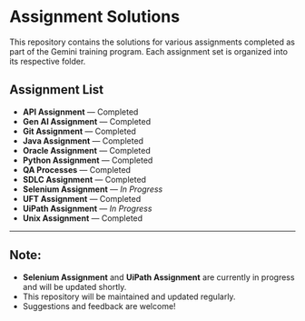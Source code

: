 # Assignment Solutions

This repository contains the solutions for various assignments completed as part of the Gemini training program. Each assignment set is organized into its respective folder.

## Assignment List

- **API Assignment** — Completed
- **Gen AI Assignment** — Completed
- **Git Assignment** — Completed
- **Java Assignment** — Completed
- **Oracle Assignment** — Completed
- **Python Assignment** — Completed
- **QA Processes** — Completed
- **SDLC Assignment** — Completed
- **Selenium Assignment** — *In Progress*
- **UFT Assignment** — Completed
- **UiPath Assignment** — *In Progress*
- **Unix Assignment** — Completed

---

## Note:
- **Selenium Assignment** and **UiPath Assignment** are currently in progress and will be updated shortly.
- This repository will be maintained and updated regularly.
- Suggestions and feedback are welcome!


